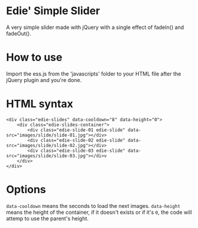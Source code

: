# Edie' Simple Slider
A very simple slider made with jQuery with a single effect of fadeIn() and fadeOut().

# How to use
Import the ess.js from the 'javascripts' folder to your HTML file after the jQuery plugin and you're done.

# HTML syntax
```
<div class="edie-slides" data-cooldown="8" data-height="0">
	<div class="edie-slides-container">
		<div class="edie-slide-01 edie-slide" data-src="images/slide/slide-01.jpg"></div>
		<div class="edie-slide-02 edie-slide" data-src="images/slide/slide-02.jpg"></div>
		<div class="edie-slide-03 edie-slide" data-src="images/slide/slide-03.jpg"></di>v
	</div>
</div>
```

# Options
``` data-cooldown ``` means the seconds to load the next images.
``` data-height ``` means the height of the container, if it doesn't exists or if it's ```0```, the code will attemp to use the parent's height.
